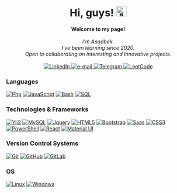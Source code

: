 <h1 align="center">Hi, guys! <img src="https://github.com/wervlad/wervlad/assets/24524555/766d336d-b87d-44ba-807c-c51de2bc6b4d" width="28px" alt="👋"></h1>

<p align="center">
    <b>Welcome to my page!</b><br><br>
    <i>
        I'm Asadbek.<br>
        I've been learning since 2020. <br>
        Open to collaborating on interesting and innovative projects.<br>
    </i><br>
    <a href="https://www.linkedin.com/in/asadbek-sotqinbayev-63904a228">
        <img src="https://img.shields.io/badge/LinkedIn-blue?style=flat-square&logo=linkedin" alt="LinkedIn">
    </a>
    <a href="mailto:asadbekdev007@gmail.com">
        <img src="https://img.shields.io/badge/Email-blue?style=flat-square&logo=gmail&logoColor=white" alt="e-mail">
    </a>
    <a href="https://telegram.me/alexcoder0612">
        <img src="https://img.shields.io/badge/Telegram-2CA5E0?style=flat-square&logo=telegram&logoColor=white" alt="Telegram">
    </a>
    <a href="https://leetcode.com/asadbekkuz">
        <img src="https://img.shields.io/badge/LeetCode-blue?style=flat-square&logo=LeetCode" alt="LeetCode">
    </a>
</p>

### Languages
[![Php](https://img.shields.io/badge/php-black?style=for-the-badge&logo=php)](https://github.com/asadbekkuz)
[![JavaScript](https://img.shields.io/badge/javascript-black?style=for-the-badge&logo=javascript)](https://github.com/asadbekkuz)
[![Bash](https://img.shields.io/badge/bash-black?style=for-the-badge&logo=gnu-bash&logoColor=white)](https://github.com/asadbekkuz)
[![SQL](https://img.shields.io/badge/sql-black?style=for-the-badge&logo=mysql)](https://github.com/asadbekkuz)


### Technologies & Frameworks
[![Yii2](https://img.shields.io/badge/Yii2-F6C915?style=for-the-badge&logo=php&logoColor=black)](https://hub.docker.com/u/asadbekkuz)
[![MySQL](https://img.shields.io/badge/MySQL-00000F?style=for-the-badge&logo=mysql&logoColor=white)](https://hub.docker.com/u/asadbekkuz)
[![Jquery](https://img.shields.io/badge/jQuery-0769AD?style=for-the-badge&logo=jquery&logoColor=white)](https://hub.docker.com/u/asadbekkuz)
[![HTML5](https://img.shields.io/badge/html5-black?style=for-the-badge&logo=html5)](https://hub.docker.com/u/asadbekkuz)
[![Bootstrap](https://img.shields.io/badge/Bootstrap-563D7C?style=for-the-badge&logo=bootstrap&logoColor=white)](https://hub.docker.com/u/asadbekkuz)
[![Saas](https://img.shields.io/badge/Sass-CC6699?style=for-the-badge&logo=sass&logoColor=white)](https://hub.docker.com/u/asadbekkuz)
[![CSS3](https://img.shields.io/badge/css3-black?style=for-the-badge&logo=css3)](https://hub.docker.com/u/asadbekkuz)
[![PowerShell](https://img.shields.io/badge/Powershell-2CA5E0?style=for-the-badge&logo=powershell&logoColor=white)](https://hub.docker.com/u/asadbekkuz)
[![React](https://img.shields.io/badge/react-black?style=for-the-badge&logo=react)](https://github.com/asadbekkuz)
[![Material UI](https://img.shields.io/badge/Material--UI-0081CB?style=for-the-badge&logo=material-ui&logoColor=white)](https://hub.docker.com/u/asadbekkuz)

### Version Control Systems
[![Git](https://img.shields.io/badge/GIT-E44C30?style=for-the-badge&logo=git&logoColor=white)](https://hub.docker.com/u/asadbekkuz)
[![GitHub](https://img.shields.io/badge/GitHub-100000?style=for-the-badge&logo=github&logoColor=white)](https://hub.docker.com/u/asadbekkuz)
[![GitLab](https://img.shields.io/badge/GitLab-330F63?style=for-the-badge&logo=gitlab&logoColor=white)](https://hub.docker.com/u/asadbekkuz)

### OS
[![Linux](https://img.shields.io/badge/linux-black?style=for-the-badge&logo=Linux)](https://github.com/asadbekkuz)
[![Windows](https://img.shields.io/badge/Windows-black?style=for-the-badge&logo=Windows)](https://github.com/asadbekkuz)


